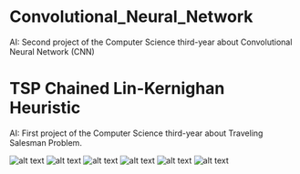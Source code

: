 # Convolutional_Neural_Network
AI: Second project of the Computer Science third-year about Convolutional Neural Network (CNN)

# TSP Chained Lin-Kernighan Heuristic
AI: First project of the Computer Science third-year about Traveling Salesman Problem.

![alt text](Report/img/Page1.jpg "Main page")
![alt text](Report/img/Page2.jpg "Main page")
![alt text](Report/img/Page3.jpg "Main page")
![alt text](Report/img/Page4.jpg "Main page")
![alt text](Report/img/Page5.jpg "Main page")
![alt text](Report/img/Page6.jpg "Main page")
